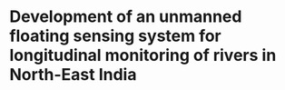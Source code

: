 # Development of an unmanned floating sensing system for longitudinal monitoring of rivers in North-East India

